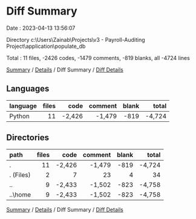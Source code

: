 # Diff Summary

Date : 2023-04-13 13:56:07

Directory c:\\Users\\Zainab\\Projects\\v3 - Payroll-Auditing Project\\application\\populate_db

Total : 11 files,  -2426 codes, -1479 comments, -819 blanks, all -4724 lines

[Summary](results.md) / [Details](details.md) / Diff Summary / [Diff Details](diff-details.md)

## Languages
| language | files | code | comment | blank | total |
| :--- | ---: | ---: | ---: | ---: | ---: |
| Python | 11 | -2,426 | -1,479 | -819 | -4,724 |

## Directories
| path | files | code | comment | blank | total |
| :--- | ---: | ---: | ---: | ---: | ---: |
| . | 11 | -2,426 | -1,479 | -819 | -4,724 |
| . (Files) | 2 | 7 | 23 | 4 | 34 |
| .. | 9 | -2,433 | -1,502 | -823 | -4,758 |
| ..\\home | 9 | -2,433 | -1,502 | -823 | -4,758 |

[Summary](results.md) / [Details](details.md) / Diff Summary / [Diff Details](diff-details.md)